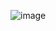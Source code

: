 ![image](https://github.com/malted/wasm-rust-template/assets/59726149/90356b12-1567-4678-adc1-44e5eccae5fc)

